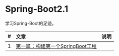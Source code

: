 # Spring-Boot2.1

学习Spring-Boot的足迹。

| #    | 文章                                    | 说明                                      |
| :--- | :--------------------------------------- | :--------------------------------------- |
| 1    | [第一篇：构建第一个SpringBoot工程][001] |                         |




[001]: https://github.com/zgpeace/Spring-Boot2.1/tree/master/demo1boot
